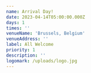 ```yaml
---
name: Arrival Day!
date: 2023-04-14T05:00:00.000Z
days: 1
times: ''
venueName: 'Brussels, Belgium'
venueAddress: ''
label: All Welcome
priority: 1
description: ''
logomark: /uploads/logo.jpg
---
```






